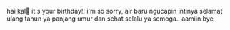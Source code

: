 hai kal👋
it's your birthday!! 
i'm so sorry, air baru ngucapin
intinya selamat ulang tahun ya
panjang umur dan sehat selalu ya
semoga.. aamiin
bye
<!--
**cute1617/cute1617** is a ✨ _special_ ✨ repository because its `README.md` (this file) appears on your GitHub profile.

Here are some ideas to get you started:

- 🔭 I’m currently working on ...
- 🌱 I’m currently learning ...
- 👯 I’m looking to collaborate on ...
- 🤔 I’m looking for help with ...
- 💬 Ask me about ...
- 📫 How to reach me: ...
- 😄 Pronouns: ...
- ⚡ Fun fact: ...
-->
